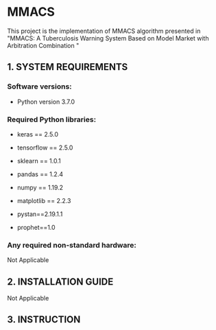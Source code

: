 # MMACS
This project is the implementation of MMACS algorithm presented in "MMACS: A Tuberculosis Warning System Based on Model Market with Arbitration Combination "

## 1. SYSTEM REQUIREMENTS

### Software versions:

+ Python version 3.7.0 

### Required Python libraries:
+ keras == 2.5.0

+ tensorflow == 2.5.0

+ sklearn == 1.0.1

+ pandas == 1.2.4

+ numpy == 1.19.2

+ matplotlib == 2.2.3

+ pystan==2.19.1.1

+ prophet==1.0

### Any required non-standard hardware:
Not Applicable

## 2. INSTALLATION GUIDE
Not Applicable

## 3. INSTRUCTION
